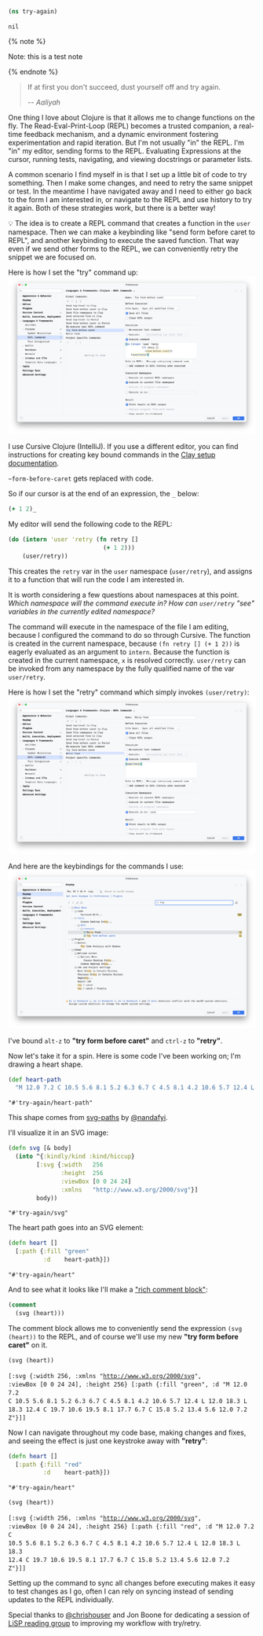<style>
.sourceCode:has(.printedClojure) {
  background-color: transparent;
  border-style: none;
}

.kind_map {
  background:            lightgreen;
  display:               grid;
  grid-template-columns: repeat(2, auto);
  justify-content:       center;
  text-align:            right;
  border: solid 1px black;
  border-radius: 10px;
}

.kind_vector {
  background:            lightblue;
  display:               grid;
  grid-template-columns: repeat(1, auto);
  align-items:           center;
  justify-content:       center;
  text-align:            center;
  border:                solid 2px black;
  padding:               10px;
}

.kind_set {
  background:            lightyellow;
  display:               grid;
  grid-template-columns: repeat(auto-fit, minmax(auto, max-content));
  align-items:           center;
  justify-content:       center;
  text-align:            center;
  border:                solid 1px black;
}
</style>

<script src="https://cdn.jsdelivr.net/npm/vega@5" type="text/javascript"></script><script src="https://cdn.jsdelivr.net/npm/vega-lite@5" type="text/javascript"></script><script src="https://cdn.jsdelivr.net/npm/vega-embed@6" type="text/javascript"></script><script src="https://unpkg.com/react@18/umd/react.production.min.js" type="text/javascript"></script><script src="https://unpkg.com/react-dom@18/umd/react-dom.production.min.js" type="text/javascript"></script><script src="https://scicloj.github.io/scittle/js/scittle.js" type="text/javascript"></script><script src="https://scicloj.github.io/scittle/js/scittle.reagent.js" type="text/javascript"></script><script src="/js/portal-main.js" type="text/javascript"></script>
<script type="application/x-scittle">(ns main
                      (:require [reagent.core :as r]
                                [reagent.dom :as dom]))</script>

```clojure
(ns try-again)
```

```edn
nil
```

{% note %}

Note: this is a test note

{% endnote %}



> If at first you don't succeed,
> dust yourself off and try again.
>
> -- <cite>Aaliyah</cite>

One thing I love about Clojure is that it allows me to change functions on the fly.
The Read-Eval-Print-Loop (REPL) becomes a trusted companion, a real-time feedback mechanism,
and a dynamic environment fostering experimentation and rapid iteration.
But I'm not usually "in" the REPL.
I'm "in" my editor, sending forms to the REPL.
Evaluating Expressions at the cursor,
running tests, navigating, and viewing docstrings or parameter lists.

A common scenario I find myself in is that I set up a little bit of code to try something.
Then I make some changes, and need to retry the same snippet or test.
In the meantime I have navigated away and I need to either go back to the form I am interested in,
or navigate to the REPL and use history to try it again.
Both of these strategies work, but there is a better way!

💡
The idea is to create a REPL command that creates a function in the `user` namespace.
Then we can make a keybinding like "send form before caret to REPL",
and another keybinding to execute the saved function.
That way even if we send other forms to the REPL,
we can conveniently retry the snippet we are focused on.

Here is how I set the "try" command up:
![img](try-form-before-caret.png)

I use Cursive Clojure (IntelliJ).
If you use a different editor, you can find instructions for creating key bound commands
in the [Clay setup documentation](https://scicloj.github.io/clay/#setup).

`~form-before-caret` gets replaced with code.

So if our cursor is at the end of an expression, the `_` below:

```clojure
(+ 1 2)_
```

My editor will send the following code to the REPL:

```clojure
(do (intern 'user 'retry (fn retry []
                           (+ 1 2)))
    (user/retry))
```

This creates the `retry` var in the `user` namespace (`user/retry`),
and assigns it to a function that will run the code I am interested in.

It is worth considering a few questions about namespaces at this point.
*Which namespace will the command execute in?*
*How can `user/retry` "see" variables in the currently edited namespace?*

The command will execute in the namespace of the file I am editing,
because I configured the command to do so through Cursive.
The function is created in the current namespace, because
`(fn retry [] (+ 1 2))` is eagerly evaluated as an argument to `intern`.
Because the function is created in the current namespace, `x` is resolved correctly.
`user/retry` can be invoked from any namespace by the fully qualified name of the var `user/retry`.

Here is how I set the "retry" command which simply invokes `(user/retry)`:
![img](retry-form.png)

And here are the keybindings for the commands I use:
![img](retry-keybindings.png)

I've bound `alt-z` to **"try form before caret"** and `ctrl-z` to **"retry"**.

Now let's take it for a spin.
Here is some code I've been working on; I'm drawing a heart shape.

```clojure
(def heart-path
  "M 12.0 7.2 C 10.5 5.6 8.1 5.2 6.3 6.7 C 4.5 8.1 4.2 10.6 5.7 12.4 L 12.0 18.3 L 18.3 12.4 C 19.7 10.6 19.5 8.1 17.7 6.7 C 15.8 5.2 13.4 5.6 12.0 7.2 Z")
```

```edn
"#'try-again/heart-path"
```

This shape comes from [svg-paths](https://www.nan.fyi/svg-paths) by [@nandafyi](https://twitter.com/nandafyi).

I'll visualize it in an SVG image:

```clojure
(defn svg [& body]
  (into ^{:kindly/kind :kind/hiccup}
        [:svg {:width   256
               :height  256
               :viewBox [0 0 24 24]
               :xmlns   "http://www.w3.org/2000/svg"}]
        body))
```

```edn
"#'try-again/svg"
```

The heart path goes into an SVG element:

```clojure
(defn heart []
  [:path {:fill "green"
          :d    heart-path}])
```

```edn
"#'try-again/heart"
```

And to see what it looks like I'll make a ["rich comment block"](https://www.youtube.com/watch?v=Qx0-pViyIDU&t=1229s):

```clojure
(comment
  (svg (heart)))
```

The comment block allows me to conveniently send the expression `(svg (heart))` to the REPL,
and of course we'll use my new **"try form before caret"** on it.

```clojure
(svg (heart))
```

<code>[:svg {:width 256, :xmlns &quot;http://www.w3.org/2000/svg&quot;, :viewBox [0 0 24 24], :height 256} [:path {:fill &quot;green&quot;, :d &quot;M 12.0 7.2 C 10.5 5.6 8.1 5.2 6.3 6.7 C 4.5 8.1 4.2 10.6 5.7 12.4 L 12.0 18.3 L 18.3 12.4 C 19.7 10.6 19.5 8.1 17.7 6.7 C 15.8 5.2 13.4 5.6 12.0 7.2 Z&quot;}]]</code>

Now I can navigate throughout my code base, making changes and fixes,
and seeing the effect is just one keystroke away with **"retry"**:

```clojure
(defn heart []
  [:path {:fill "red"
          :d    heart-path}])
```

```edn
"#'try-again/heart"
```

```clojure
(svg (heart))
```

<code>[:svg {:width 256, :xmlns &quot;http://www.w3.org/2000/svg&quot;, :viewBox [0 0 24 24], :height 256} [:path {:fill &quot;red&quot;, :d &quot;M 12.0 7.2 C 10.5 5.6 8.1 5.2 6.3 6.7 C 4.5 8.1 4.2 10.6 5.7 12.4 L 12.0 18.3 L 18.3 12.4 C 19.7 10.6 19.5 8.1 17.7 6.7 C 15.8 5.2 13.4 5.6 12.0 7.2 Z&quot;}]]</code>

Setting up the command to sync all changes before executing makes it easy to test changes as I go,
often I can rely on syncing instead of sending updates to the REPL individually.

Special thanks to [@chrishouser](https://twitter.com/chrishouser)
and Jon Boone for dedicating a session of [LiSP reading group](https://chouser.us/lisp2022/)
to improving my workflow with try/retry.
